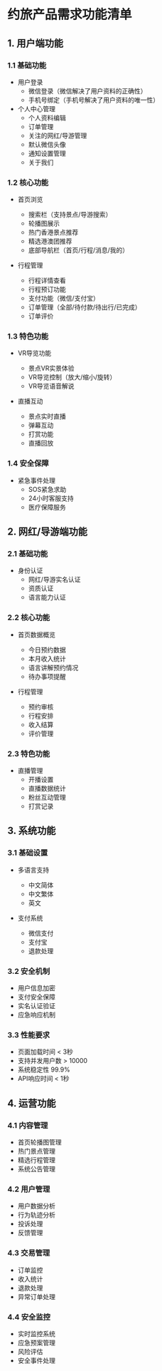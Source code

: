 # 约旅产品需求功能清单

## 1. 用户端功能

### 1.1 基础功能
- 用户登录
  - 微信登录（微信解决了用户资料的正确性）
  - 手机号绑定（手机号解决了用户资料的唯一性）
- 个人中心管理
  - 个人资料编辑
  - 订单管理
  - 关注的网红/导游管理
  - 默认微信头像
  - 通知设置管理
  - 关于我们

### 1.2 核心功能
- 首页浏览
  - 搜索栏（支持景点/导游搜索）
  - 轮播图展示
  - 热门香港景点推荐
  - 精选港澳团推荐
  - 底部导航栏（首页/行程/消息/我的）

- 行程管理
  - 行程详情查看
  - 行程预订功能
  - 支付功能（微信/支付宝）
  - 订单管理（全部/待付款/待出行/已完成）
  - 订单评价

### 1.3 特色功能
- VR导览功能
  - 景点VR实景体验
  - VR导览控制（放大/缩小/旋转）
  - VR导览语音解说

- 直播互动
  - 景点实时直播
  - 弹幕互动
  - 打赏功能
  - 直播回放

### 1.4 安全保障
- 紧急事件处理
  - SOS紧急求助
  - 24小时客服支持
  - 医疗保障服务

## 2. 网红/导游端功能

### 2.1 基础功能
- 身份认证
  - 网红/导游实名认证
  - 资质认证
  - 语言能力认证

### 2.2 核心功能
- 首页数据概览
  - 今日预约数据
  - 本月收入统计
  - 语言讲解预约情况
  - 待办事项提醒

- 行程管理
  - 预约审核
  - 行程安排
  - 收入结算
  - 评价管理

### 2.3 特色功能
- 直播管理
  - 开播设置
  - 直播数据统计
  - 粉丝互动管理
  - 打赏记录

## 3. 系统功能

### 3.1 基础设置
- 多语言支持
  - 中文简体
  - 中文繁体
  - 英文

- 支付系统
  - 微信支付
  - 支付宝
  - 退款处理

### 3.2 安全机制
- 用户信息加密
- 支付安全保障
- 实名认证验证
- 应急响应机制

### 3.3 性能要求
- 页面加载时间 < 3秒
- 支持并发用户数 > 10000
- 系统稳定性 99.9%
- API响应时间 < 1秒

## 4. 运营功能

### 4.1 内容管理
- 首页轮播图管理
- 热门景点管理
- 精选行程管理
- 系统公告管理

### 4.2 用户管理
- 用户数据分析
- 行为轨迹分析
- 投诉处理
- 反馈管理

### 4.3 交易管理
- 订单监控
- 收入统计
- 退款处理
- 异常订单处理

### 4.4 安全监控
- 实时监控系统
- 应急预案管理
- 风险评估
- 安全事件处理